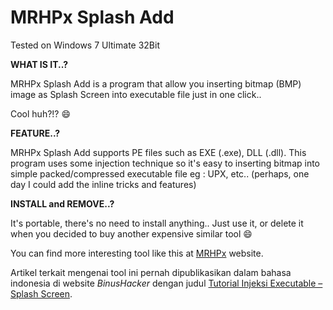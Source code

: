 # MRHPx Splash Add

Tested on Windows 7 Ultimate 32Bit


**WHAT IS IT..?**

MRHPx Splash Add is a program that allow you inserting bitmap (BMP) image as Splash Screen into executable file just in one click..

Cool huh?!? :smile:


**FEATURE..?**

MRHPx Splash Add supports PE files such as EXE (.exe), DLL (.dll). This program uses some injection technique so it's easy to inserting bitmap into simple packed/compressed executable file eg : UPX, etc.. (perhaps, one day I could add the inline tricks and features)


**INSTALL and REMOVE..?**

It's portable, there's no need to install anything.. Just use it,  or delete it when you decided to buy another expensive similar tool :smile:

You can find more interesting tool like this at [MRHPx](http://www.mrhpx.com/) website.

Artikel terkait mengenai tool ini pernah dipublikasikan dalam bahasa indonesia di website *BinusHacker* dengan judul [Tutorial Injeksi Executable – Splash Screen](http://www.binushacker.net/tutorial-injeksi-executable-splash-screen.html).
